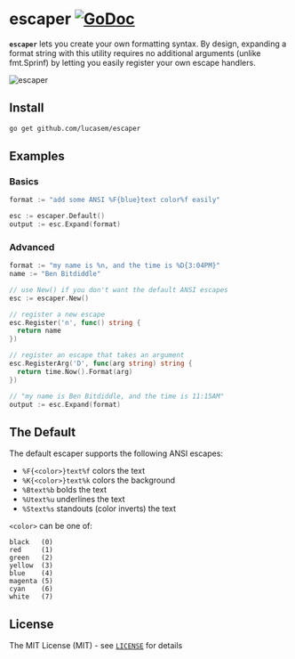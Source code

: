 # escaper [![GoDoc](http://img.shields.io/badge/go-documentation-blue.svg?style=flat_square)](http://godoc.org/github.com/lucasem/escaper)

**`escaper`** lets you create your own formatting syntax. By design,
expanding a format string with this utility requires no additional arguments
(unlike fmt.Sprinf) by letting you easily register your own escape handlers.

![escaper](http://i.imgur.com/qAAPq5y.png)

## Install

```bash
go get github.com/lucasem/escaper
```

## Examples

### Basics

```go
format := "add some ANSI %F{blue}text color%f easily"

esc := escaper.Default()
output := esc.Expand(format)
```

### Advanced

```go
format := "my name is %n, and the time is %D{3:04PM}"
name := "Ben Bitdiddle"

// use New() if you don't want the default ANSI escapes
esc := escaper.New()

// register a new escape
esc.Register('n', func() string {
  return name
})

// register an escape that takes an argument
esc.RegisterArg('D', func(arg string) string {
  return time.Now().Format(arg)
})

// "my name is Ben Bitdiddle, and the time is 11:15AM"
output := esc.Expand(format)
```

## The Default

The default escaper supports the following ANSI escapes:
- `%F{<color>}text%f` colors the text
- `%K{<color>}text%k` colors the background
- `%Btext%b` bolds the text
- `%Utext%u` underlines the text
- `%Stext%s` standouts (color inverts) the text

`<color>` can be one of:
```
black   (0)
red     (1)
green   (2)
yellow  (3)
blue    (4)
magenta (5)
cyan    (6)
white   (7)
```

## License

The MIT License (MIT) - see [`LICENSE`](https://github.com/lucasem/escaper/blob/master/LICENSE) for details
